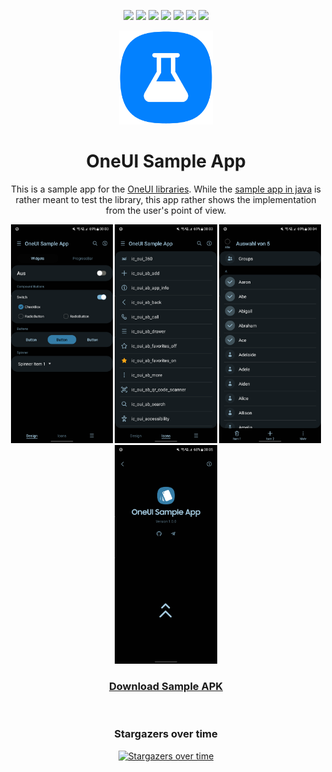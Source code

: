 <div align="center">
  
[![](https://img.shields.io/website?down_color=red&down_message=offline&up_color=blue&up_message=online&url=https%3A%2F%2Fwww.leonard-lemke.com)](https://www.leonard-lemke.com/rr)
[![](https://img.shields.io/github/last-commit/Lemkinator/OneUI-Sample-App)](https://github.com/Lemkinator/OneUI-Sample-App/commits/)
[![](https://img.shields.io/github/issues-raw/Lemkinator/OneUI-Sample-App?color=%23ff4400)](https://github.com/Lemkinator/OneUI-Sample-App/issues)
[![](https://img.shields.io/github/issues-pr-raw/Lemkinator/OneUI-Sample-App?color=%23bb00bb)](https://github.com/Lemkinator/OneUI-Sample-App/pulls)
[![](https://img.shields.io/github/contributors/Lemkinator/OneUI-Sample-App)](https://github.com/Lemkinator/OneUI-Sample-App/graphs/contributors)
[![](https://img.shields.io/github/repo-size/Lemkinator/OneUI-Sample-App)](https://github.com/Lemkinator/OneUI-Sample-App)
[![](https://img.shields.io/tokei/lines/github/Lemkinator/OneUI-Sample-App)](https://github.com/Lemkinator/OneUI-Sample-App)
  

  <img src="img/OneUI_Sample_App_squircle.png" height="150"/>
  
  # OneUI Sample App
  This is a sample app for the <a href="https://github.com/OneUIProject">OneUI libraries</a>.
  While the <a href="https://github.com/OneUIProject/oneui-design#oneui-sample-app">sample app in java</a> is rather meant to test the library, this app rather shows the implementation from the user's point of view.
  
  <img loading="lazy" src="img/mobile1.png" height="350"/>
  <img loading="lazy" src="img/mobile2.png" height="350"/>
  <img loading="lazy" src="img/mobile3.png" height="350"/>
  <img loading="lazy" src="img/mobile4.png" height="350"/>

  <h3 align="center"><a href="https://github.com/Lemkinator/OneUI-Sample-App/raw/master/app/release/app-release.apk">Download Sample APK</a></h3>

  <br>  
  
  ### Stargazers over time

  [![Stargazers over time](https://starchart.cc/Lemkinator/OneUI-Sample-App.svg)](https://starchart.cc/Lemkinator/OneUI-Sample-App)
  
</div>

